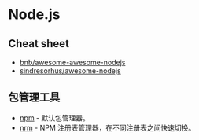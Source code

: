 # Node.js

## Cheat sheet

- [bnb/awesome-awesome-nodejs](https://github.com/bnb/awesome-awesome-nodejs)
- [sindresorhus/awesome-nodejs](https://github.com/sindresorhus/awesome-nodejs)

## 包管理工具

- [npm](https://docs.npmjs.com/about-npm) - 默认包管理器。
- [nrm](https://github.com/Pana/nrm) - NPM 注册表管理器，在不同注册表之间快速切换。

